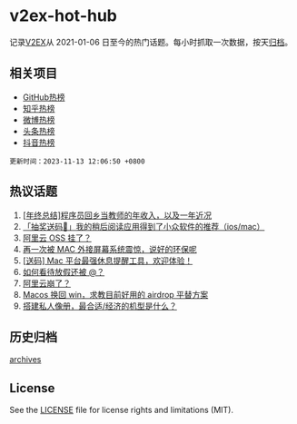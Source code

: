 # v2ex-hot-hub

 记录[V2EX](https://www.v2ex.com/)从 2021-01-06 日至今的热门话题。每小时抓取一次数据，按天[归档](archives)。
 
 ## 相关项目

- [GitHub热榜](https://github.com/it985/github-hot-hub)
- [知乎热榜](https://github.com/it985/zhihu-hot-hub)
- [微博热榜](https://github.com/it985/weibo-hot-hub)
- [头条热榜](https://github.com/it985/toutiao-hot-hub)
- [抖音热榜](https://github.com/it985/douyin-hot-hub)


 `更新时间：2023-11-13 12:06:50 +0800`

## 热议话题

1. [[年终总结]程序员回乡当教师的年收入，以及一年近况](https://www.v2ex.com/t/991351)
1. [「抽奖送码🎁」我的稍后阅读应用得到了小众软件的推荐（ios/mac）](https://www.v2ex.com/t/991178)
1. [阿里云 OSS 挂了？](https://www.v2ex.com/t/991209)
1. [再一次被 MAC 外接屏幕系统震惊，说好的环保呢](https://www.v2ex.com/t/991224)
1. [[送码] Mac 平台最强休息提醒工具，欢迎体验！](https://www.v2ex.com/t/991317)
1. [如何看待放假还被 @？](https://www.v2ex.com/t/991169)
1. [阿里云崩了？](https://www.v2ex.com/t/991212)
1. [Macos 换回 win，求教目前好用的 airdrop 平替方案](https://www.v2ex.com/t/991208)
1. [搭建私人像册，最合适/经济的机型是什么？](https://www.v2ex.com/t/991318)

## 历史归档

[archives](archives)

## License

See the [LICENSE](LICENSE) file for license rights and limitations (MIT).
